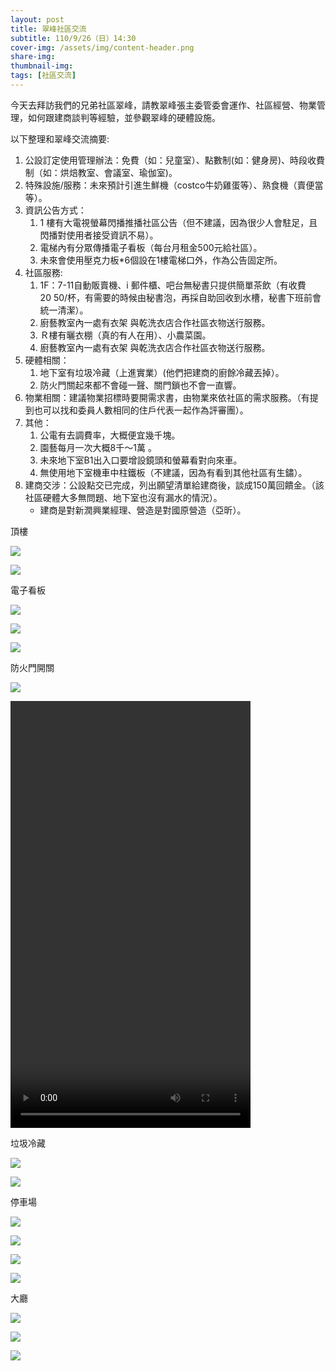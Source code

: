 ```yaml
---
layout: post
title: 翠峰社區交流
subtitle: 110/9/26（日）14:30
cover-img: /assets/img/content-header.png
share-img: 
thumbnail-img:
tags: [社區交流]
---
```


今天去拜訪我們的兄弟社區翠峰，請教翠峰張主委管委會運作、社區經營、物業管理，如何跟建商談判等經驗，並參觀翠峰的硬體設施。

以下整理和翠峰交流摘要:

1. 公設訂定使用管理辦法：免費（如：兒童室）、點數制(如：健身房)、時段收費制（如：烘焙教室、會議室、瑜伽室)。
2. 特殊設施/服務：未來預計引進生鮮機（costco牛奶雞蛋等）、熟食機（賣便當等）。
3. 資訊公告方式：
   1. 1 樓有大電視螢幕閃播推播社區公告（但不建議，因為很少人會駐足，且閃播對使用者接受資訊不易）。
   2. 電梯內有分眾傳播電子看板（每台月租金500元給社區）。
   3. 未來會使用壓克力板*6個設在1樓電梯口外，作為公告固定所。
4. 社區服務:
   1. 1F：7-11自動販賣機、i 郵件櫃、吧台無秘書只提供簡單茶飲（有收費$20~$50/杯，有需要的時候由秘書泡，再採自助回收到水槽，秘書下班前會統一清潔）。
   2. 廚藝教室內一處有衣架 與乾洗衣店合作社區衣物送行服務。
   3. Ｒ樓有曬衣棚（真的有人在用）、小農菜園。
   4. 廚藝教室內一處有衣架 與乾洗衣店合作社區衣物送行服務。
5. 硬體相關：
   1. 地下室有垃圾冷藏（上進實業）(他們把建商的廚餘冷藏丟掉）。
   2. 防火門關起來都不會碰一聲、關門鎖也不會一直響。
6. 物業相關：建議物業招標時要開需求書，由物業來依社區的需求服務。（有提到也可以找和委員人數相同的住戶代表一起作為評審團）。
7. 其他：
   1. 公電有去調費率，大概便宜幾千塊。
   2. 園藝每月一次大概8千～1萬 。
   3. 未來地下室B1出入口要增設鏡頭和螢幕看對向來車。
   4. 無使用地下室機車中柱鐵板（不建議，因為有看到其他社區有生鏽）。
8. 建商交涉：公設點交已完成，列出願望清單給建商後，談成150萬回饋金。（該社區硬體大多無問題、地下室也沒有漏水的情況）。
   - 建商是對新潤興業經理、營造是對國原營造（亞昕）。


頂樓

![](../assets/post/20210926/community/01_01_頂樓開心農場.jpg)

![](../assets/post/20210926/community/01_02_頂樓曬被區.jpg)

電子看板

![](../assets/post/20210926/community/02_01_電子看板.jpg)

![](../assets/post/20210926/community/02_02_電子看板.jpg)

![](../assets/post/20210926/community/02_03_電子看板.jpg)

防火門開關

![](../assets/post/20210926/community/03_01_防火門開關.jpg)

<video width="384" height="683" controls>
  <source src="../assets/post/20210926/community/03_02.mp4" type="video/mp4">
Your browser does not support the video tag.
</video>

垃圾冷藏

![](../assets/post/20210926/community/04_01_垃圾冷藏.jpg)

![](../assets/post/20210926/community/04_02_垃圾冷藏.jpg)

停車場

![](../assets/post/20210926/community/05_01_停車場.jpg)

![](../assets/post/20210926/community/05_02_停車場.jpg)

![](../assets/post/20210926/community/05_03_停車場.jpg)

![](../assets/post/20210926/community/05_04_停車場.jpg)

大廳

![](../assets/post/20210926/community/06_01_大廳%20I%20郵箱.jpg)

![](../assets/post/20210926/community/06_02_大廳7-11智販機.jpg)

![](../assets/post/20210926/community/06_03_Bar.jpg)
